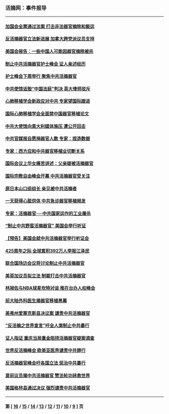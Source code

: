 ### 活摘网：事件报导
---
#### [加国会全票通过法案 打击非法器官摘除和贩运](../../pages/nf5877/n13884924.md?03210430) 
#### [反活摘器官立法新进展 加拿大跨党派议员支持](../../pages/nf5877/n13876061.md?03210430) 
#### [美国会报告：一些中国人可能因器官摘除被杀](../../pages/nf5877/n13867964.md?03210430) 
#### [制止中共活摘器官护士峰会 证人亲述经历](../../pages/nf5877/n13859007.md?03210430) 
#### [护士峰会下周举行 聚焦中共活摘器官](../../pages/nf5877/n13855418.md?03210430) 
#### [中共使馆诋毁“中国法庭”判决 英大律师驳斥](../../pages/nf5877/n13833945.md?03210430) 
#### [心肺移植学会新政应对中共 专家望国际跟进](../../pages/nf5877/n13829043.md?03210430) 
#### [国际心肺移植学会全面禁中国器官移植论文](../../pages/nf5877/n13827785.md?03210430) 
#### [中共大使馆向意大利媒体施压 遭公开回击](../../pages/nf5877/n13826038.md?03210430) 
#### [中共官媒报自愿捐器官人数 专家：捏造数据](../../pages/nf5877/n13814130.md?03210430) 
#### [专家：西方应和中共器官移植业切断关系](../../pages/nf5877/n13772828.md?03210430) 
#### [国际会议上华女痛苦讲述：父亲疑被活摘器官](../../pages/nf5877/n13771583.md?03210430) 
#### [国际宗教自由峰会开幕 中共活摘器官受关注](../../pages/nf5877/n13769995.md?03210430) 
#### [原日本山口组组长 亲见被中共活摘者](../../pages/nf5877/n13767360.md?03210430) 
#### [一天获得心脏供体 中共急诊器官移植频发](../../pages/nf5877/n13764689.md?03210430) 
#### [专家：活摘器官──中共国家运作的工业屠杀](../../pages/nf5877/n13761178.md?03210430) 
#### [“制止中共野蛮活摘器官” 美国会举行听证](../../pages/nf5877/n13735831.md?03210430) 
#### [【预告】美国会就中共活摘器官举行听证会](../../pages/nf5877/n13732843.md?03210430) 
#### [425周年之际 全球累积392万人举报江泽民](../../pages/nf5877/n13719232.md?03210430) 
#### [联合国场边会议将讨论制止中共活摘器官](../../pages/nf5877/n13656361.md?03210430) 
#### [美英加议员拟立法 制裁打击中共活摘器官](../../pages/nf5877/n13430251.md?03210430) 
#### [林昶佐与NBA球星坎特对谈 推在台办人权峰会](../../pages/nf5877/n13414467.md?03210430) 
#### [前大陆外科医生揭器官移植黑幕](../../pages/nf5877/n13401416.md?03210430) 
#### [美弗州爱塞克斯县决议案 谴责中共活摘器官](../../pages/nf5877/n13320919.md?03210430) 
#### [“反活摘之世界宣言”吁全人类制止中共暴行](../../pages/nf5877/n13259730.md?03210430) 
#### [证人指证 重庆当局重金阻挠活摘器官疑案调查](../../pages/nf5877/n13259127.md?03210430) 
#### [世界反活摘峰会 欧美亚医界谴责中共罪行](../../pages/nf5877/n13253550.md?03210430) 
#### [反活摘器官峰会吁各国立法 惩治中共暴行](../../pages/nf5877/n13245052.md?03210430) 
#### [意前议员揭中共活摘器官 赞法轮功拯救世界](../../pages/nf5877/n13203445.md?03210430) 
#### [美国格林县通过决议 强烈谴责中共活摘器官](../../pages/nf5877/n13119367.md?03210430) 

---
#### 第 [ [16](./16.md?03210430) / [15](./15.md?03210430) / [14](./14.md?03210430) / [13](./13.md?03210430) / [12](./12.md?03210430) / [11](./11.md?03210430) / [10](./10.md?03210430) / [9](./9.md?03210430) ] 页
